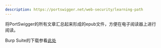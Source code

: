 ```yaml
---
description: https://portswigger.net/web-security/learning-path
---
```


将PortSwigger的所有文章汇总起来形成的epub文件，方便在电子阅读器上进行阅读。

Burp Suite的下载参看[此处](https://www.52pojie.cn/thread-1544866-1-1.html)



